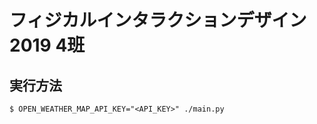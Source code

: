 # フィジカルインタラクションデザイン 2019 4班

## 実行方法

```shell
$ OPEN_WEATHER_MAP_API_KEY="<API_KEY>" ./main.py
```
